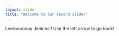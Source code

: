 ```yaml
---
layout: slide
title: "Welcome to our second slide!"
---
```

Leerooooooy Jenkins!!
Use the left arrow to go back!
